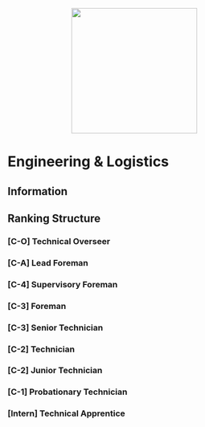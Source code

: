 <p align="center">
  <img src="/../main/Logos%20%26%20Emblems/corvus_e&l.png" height="250" width="250"/></center>
</p>

# Engineering & Logistics

## Information

## Ranking Structure
### [C-O] Technical Overseer

### [C-A] Lead Foreman

### [C-4] Supervisory Foreman

### [C-3] Foreman

### [C-3] Senior Technician

### [C-2] Technician

### [C-2] Junior Technician

### [C-1] Probationary Technician

### [Intern] Technical Apprentice